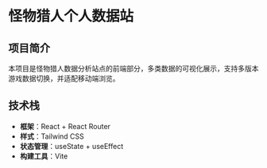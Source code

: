 # 怪物猎人个人数据站 

## 项目简介  
本项目是怪物猎人数据分析站点的前端部分，多类数据的可视化展示，支持多版本游戏数据切换，并适配移动端浏览。  

## 技术栈  
- **框架**：React + React Router  
- **样式**：Tailwind CSS  
- **状态管理**：useState + useEffect  
- **构建工具**：Vite  
